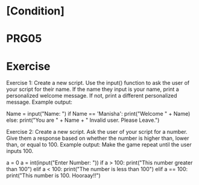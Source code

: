 # [Condition]
# PRG05

# Exercise
Exercise 1:
Create a new script.
Use the input() function to ask the user of your script for their name. If the name they input is your name, print a personalized welcome message. If not, print a different personalized message.
Example output:


Name = input("Name: ")
if Name == 'Manisha':
    print("Welcome " + Name)
else:
    print("You are " + Name + " Invalid user. Please Leave.")
    

Exercise 2:
Create a new script.
Ask the user of your script for a number. Give them a response based on whether the number is higher than, lower than, or equal to 100.
Example output:
Make the game repeat until the user inputs 100.


a = 0
a = int(input("Enter Number: "))
if a > 100:
    print("This number greater than 100")
elif a < 100:
    print("The number is less than 100")
elif a == 100:
    print("This number is 100. Hooraay!!")